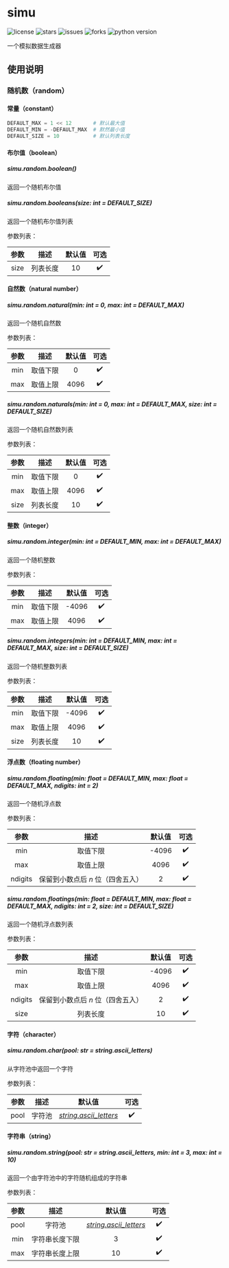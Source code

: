 # simu

![license](https://img.shields.io/github/license/uncle-lv/simu) ![stars](https://img.shields.io/github/stars/uncle-lv/simu) ![issues](https://img.shields.io/github/issues/uncle-lv/simu) ![forks](https://img.shields.io/github/forks/uncle-lv/simu) ![python version](https://img.shields.io/badge/python-3.7.0-blue)

一个模拟数据生成器



## 使用说明

### 随机数（random）

#### 常量（constant）

```python
DEFAULT_MAX = 1 << 12       # 默认最大值
DEFAULT_MIN = -DEFAULT_MAX  # 默然最小值
DEFAULT_SIZE = 10           # 默认列表长度
```



#### 布尔值（boolean）

##### simu.random.*boolean()*

返回一个随机布尔值



##### simu.random.*booleans(size: int = DEFAULT_SIZE)*

返回一个随机布尔值列表



参数列表：

| 参数 |   描述   | 默认值 |        可选        |
| :--: | :------: | :----: | :----------------: |
| size | 列表长度 |   10   | :heavy_check_mark: |



#### 自然数（natural number）

##### simu.random.*natural(min: int = 0, max: int = DEFAULT_MAX)*

返回一个随机自然数



参数列表：

| 参数 |   描述   | 默认值 |        可选        |
| :--: | :------: | :----: | :----------------: |
| min  | 取值下限 |   0    | :heavy_check_mark: |
| max  | 取值上限 |  4096  | :heavy_check_mark: |



##### simu.random.*naturals(min: int = 0, max: int = DEFAULT_MAX, size: int = DEFAULT_SIZE)*

返回一个随机自然数列表



参数列表：

| 参数 |   描述   | 默认值 |        可选        |
| :--: | :------: | :----: | :----------------: |
| min  | 取值下限 |   0    | :heavy_check_mark: |
| max  | 取值上限 |  4096  | :heavy_check_mark: |
| size | 列表长度 |   10   | :heavy_check_mark: |



#### 整数（integer）

##### simu.random.*integer(min: int = DEFAULT_MIN, max: int = DEFAULT_MAX)*

返回一个随机整数



参数列表：

| 参数 |   描述   | 默认值 |        可选        |
| :--: | :------: | :----: | :----------------: |
| min  | 取值下限 | -4096  | :heavy_check_mark: |
| max  | 取值上限 |  4096  | :heavy_check_mark: |



##### simu.random.*integers(min: int = DEFAULT_MIN, max: int = DEFAULT_MAX, size: int = DEFAULT_SIZE)*

返回一个随机整数列表



参数列表：

| 参数 |   描述   | 默认值 |        可选        |
| :--: | :------: | :----: | :----------------: |
| min  | 取值下限 | -4096  | :heavy_check_mark: |
| max  | 取值上限 |  4096  | :heavy_check_mark: |
| size | 列表长度 |   10   | :heavy_check_mark: |



#### 浮点数（floating number）

##### simu.random.*floating(min: float = DEFAULT_MIN, max: float = DEFAULT_MAX, ndigits: int = 2)*

返回一个随机浮点数



参数列表：

|  参数   |               描述                | 默认值 |        可选        |
| :-----: | :-------------------------------: | :----: | :----------------: |
|   min   |             取值下限              | -4096  | :heavy_check_mark: |
|   max   |             取值上限              |  4096  | :heavy_check_mark: |
| ndigits | 保留到小数点后 *n* 位（四舍五入） |   2    | :heavy_check_mark: |



##### simu.random.*floatings(min: float = DEFAULT_MIN, max: float = DEFAULT_MAX, ndigits: int = 2, size: int = DEFAULT_SIZE)*

返回一个随机浮点数列表



参数列表：

|  参数   |               描述                | 默认值 |        可选        |
| :-----: | :-------------------------------: | :----: | :----------------: |
|   min   |             取值下限              | -4096  | :heavy_check_mark: |
|   max   |             取值上限              |  4096  | :heavy_check_mark: |
| ndigits | 保留到小数点后 *n* 位（四舍五入） |   2    | :heavy_check_mark: |
|  size   |             列表长度              |   10   | :heavy_check_mark: |



#### 字符（character）

##### simu.random.*char(pool: str = string.ascii_letters)*

从字符池中返回一个字符



参数列表：

| 参数 |  描述  |                            默认值                            |        可选        |
| :--: | :----: | :----------------------------------------------------------: | :----------------: |
| pool | 字符池 | *[string.ascii_letters](https://docs.python.org/3/library/string.html?highlight=ascii_letter#string.ascii_letters)* | :heavy_check_mark: |



#### 字符串（string）

##### simu.random.*string(pool: str = string.ascii_letters, min: int = 3, max: int = 10)*

返回一个由字符池中的字符随机组成的字符串



参数列表：

| 参数 |      描述      |                            默认值                            |        可选        |
| :--: | :------------: | :----------------------------------------------------------: | :----------------: |
| pool |     字符池     | *[string.ascii_letters](https://docs.python.org/3/library/string.html?highlight=ascii_letter#string.ascii_letters)* | :heavy_check_mark: |
| min  | 字符串长度下限 |                              3                               | :heavy_check_mark: |
| max  | 字符串长度上限 |                              10                              | :heavy_check_mark: |

